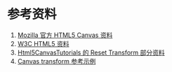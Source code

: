 # 参考资料

1. [Mozilla 官方 HTML5 Canvas 资料](https://developer.mozilla.org/cn/Canvas_tutorial)
2. [W3C HTML5 资料](http://www.w3school.com.cn/html5/index.asp)
3. [Html5CanvasTutorials 的 Reset Transform 部分资料](http://www.html5canvastutorials.com/advanced/html5-canvas-reset-transform-tutorial/)
4. [Canvas transform 参考示例](http://www.html5.jp/blog/contents/HTML5-Tech-Talk-201001/transform-jquery.html)
